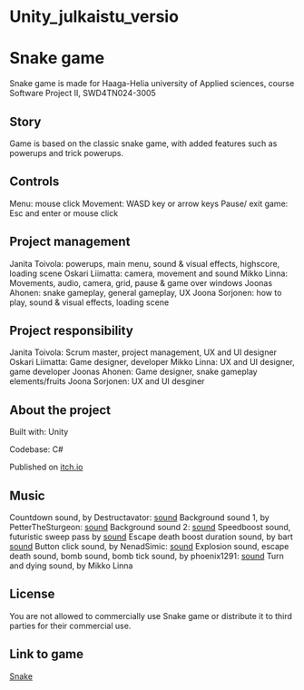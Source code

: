 # Unity_julkaistu_versio
# Snake game

Snake game is made for Haaga-Helia university of Applied sciences, course Software Project II, SWD4TN024-3005

## Story

Game is based on the classic snake game, with added features such as powerups and trick powerups.

## Controls

Menu: mouse click
Movement: WASD key or arrow keys
Pause/ exit game: Esc and enter or mouse click

## Project management

Janita Toivola: powerups, main menu, sound & visual effects, highscore, loading scene
Oskari Liimatta: camera, movement and sound
Mikko Linna: Movements, audio, camera, grid, pause & game over windows
Joonas Ahonen: snake gameplay, general gameplay, UX
Joona Sorjonen: how to play, sound & visual effects, loading scene

## Project responsibility

Janita Toivola: Scrum master, project management, UX and UI designer
Oskari Liimatta: Game designer, developer
Mikko Linna: UX and UI designer, game developer
Joonas Ahonen: Game designer, snake gameplay elements/fruits
Joona Sorjonen: UX and UI desginer

## About the project

Built with: Unity

Codebase: C#

Published on [itch.io](https://itch.io/)

## Music

Countdown sound, by Destructavator: [sound](https://opengameart.org/content/countdown)
Background sound 1, by PetterTheSturgeon: [sound](https://opengameart.org/content/space-music-blind-shift)
Background sound 2: [sound](https://www.dl-sounds.com/royalty-free/sci-fi-pulse-loop/)
Speedboost sound, futuristic sweep pass by [sound](https://mixkit.co/free-sound-effects/sweep/)
Escape death boost duration sound, by bart [sound](https://opengameart.org/content/heartbeat-sounds)
Button click sound, by NenadSimic: [sound](https://opengameart.org/content/menu-selection-click)
Explosion sound, escape death sound, bomb sound, bomb tick sound, by phoenix1291: [sound](https://opengameart.org/content/sound-effects-mini-pack15)
Turn and dying sound, by Mikko Linna

## License

You are not allowed to commercially use Snake game or distribute it to third parties for their commercial use.

## Link to game

[Snake](https://emiliajt.itch.io/snake)
